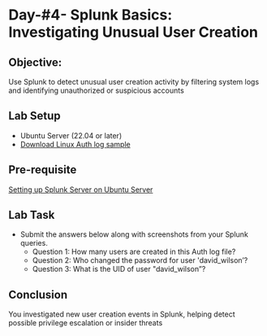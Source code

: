 # Day-#4- Splunk Basics: Investigating Unusual User Creation

## Objective:
Use Splunk to detect unusual user creation activity by filtering system logs and identifying unauthorized or suspicious accounts

## Lab Setup
- Ubuntu Server (22.04 or later)
- [Download Linux Auth log sample](https://github.com/KarthikSArkasali/30-Days-SOC-Challenge/blob/main/Files/Linux_UnAuthorized_Auditd_logs.json)

## Pre-requisite

[Setting up Splunk Server on Ubuntu Server](https://github.com/KarthikSArkasali/30-Days-SOC-Challenge/blob/main/Challenge%234/DAY-%231.md)

## Lab Task
- Submit the answers below along with screenshots from your Splunk queries.
     - Question 1: How many users are created in this Auth log file?
     - Question 2: Who changed the password for user 'david_wilson’?
     - Question 3: What is the UID of user "david_wilson”?

## Conclusion
You investigated new user creation events in Splunk, helping detect possible privilege escalation or insider threats
